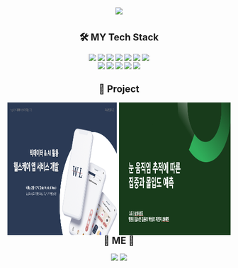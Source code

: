 <h1 align="center">
  <img src="https://capsule-render.vercel.app/api?type=wave&color=4CABE5&height=200&section=header&text=SeonghoPark&fontSize=70" />
</h1>

<h2 align="center">
🛠 MY Tech Stack
</h2>

<p align="center">
<img src="https://img.shields.io/badge/-Python-3776AB?style=flat-square&logo=Python&logoColor=white" />
<img src="https://img.shields.io/badge/-django-276DC3?style=flat-square&logo=django&logoColor=white" />
<img src="https://img.shields.io/badge/-VSCode-276DC3?style=flat-square&logo=visualstudiocode&logoColor=white" />
<img src="https://img.shields.io/badge/-mariadb-003545?style=flat-square&logo=mariadb&logoColor=white" />
<img src="https://img.shields.io/badge/-SQL-4479A1?style=flat-square&logo=MySQL&logoColor=white" />
<img src="https://img.shields.io/badge/-TensorFlow-FF6F00?style=flat-square&logo=TensorFlow&logoColor=white" />
<img src="https://img.shields.io/badge/-Jupyter-F37626?style=flat-square&logo=Jupyter&logoColor=white" />
<br>
<img src="https://img.shields.io/badge/-plotly-E97627?style=flat-square&logo=plotly&logoColor=white" />
<img src="https://img.shields.io/badge/-Tableau-E97627?style=flat-square&logo=Tableau&logoColor=white" />
<img src="https://img.shields.io/badge/-React_Native-61DAFB?style=flat-square&logo=React&logoColor=white" />
<img src="https://img.shields.io/badge/-android-3DDC84?style=flat-square&logo=android&logoColor=white" />
<img src="https://img.shields.io/badge/-typescript-3178C6?style=flat-square&logo=typescript&logoColor=white" />
</p>

<h2 align="center">
💼 Project
</h2>
<div>
  <a href="https://github.com/FINAL-BUSAN-2/DataPointOfView">
    <img src="./img/Final_Project.png" width="49%" height="300" style="float: left;">
  </a>
  <a href="naver.com">
  <img src="./img/Third_Project2.png" width="50%" height="300" style="float: right;">
  </a>
</div>

<h2 align="center">
👀 ME 👀
</h2>
<p align="center">
  <a href="https://shorang.tistory.com/" style="display: inline-block;">
    <img src="https://img.shields.io/badge/-blog-FF5722?style=flat-square&logo=blogger&logoColor=white"/>
  </a>
  
  <a href="https://mail.google.com/mail/?view=cm&amp;fs=1&amp;to=bigdata0416@gmail.com" target="_blank">
    <img src="https://img.shields.io/badge/-Gmail-EA4335?style=flat-square&logo=gmail&logoColor=white" />
  </a>
</p>
